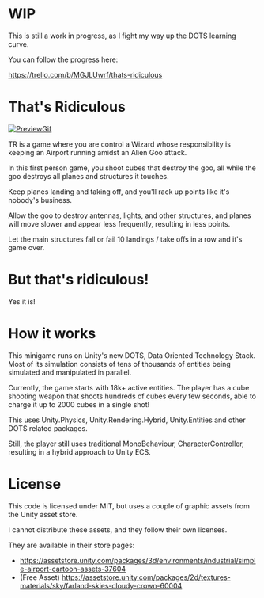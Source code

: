 # WIP

This is still a work in progress, as I fight my way up the DOTS learning curve. 

You can follow the progress here:

https://trello.com/b/MGJLUwrf/thats-ridiculous

# That's Ridiculous

[![PreviewGif](Docs/preview.gif)](https://youtu.be/JDszL8i2Vpo)

TR is a game where you are control a Wizard whose responsibility is keeping an Airport running amidst an Alien Goo attack.

In this first person game, you shoot cubes that destroy the goo, all while the goo destroys all planes and structures it touches.

Keep planes landing and taking off, and you'll rack up points like it's nobody's business.

Allow the goo to destroy antennas, lights, and other structures, and planes will move slower and appear less frequently, resulting in less points.

Let the main structures fall or fail 10 landings / take offs in a row and it's game over.

# But that's ridiculous!

Yes it is!

# How it works

This minigame runs on Unity's new DOTS, Data Oriented Technology Stack. Most of its simulation consists of tens of thousands of entities being simulated and manipulated in parallel.

Currently, the game starts with 18k+ active entities. The player has a cube shooting weapon that shoots hundreds of cubes every few seconds, able to charge it up to 2000 cubes in a single shot!

This uses Unity.Physics, Unity.Rendering.Hybrid, Unity.Entities and other DOTS related packages.

Still, the player still uses traditional MonoBehaviour, CharacterController, resulting in a hybrid approach to Unity ECS.

# License

This code is licensed under MIT, but uses a couple of graphic assets from the Unity asset store.

I cannot distribute these assets, and they follow their own licenses.

They are available in their store pages:
- https://assetstore.unity.com/packages/3d/environments/industrial/simple-airport-cartoon-assets-37604
- (Free Asset) https://assetstore.unity.com/packages/2d/textures-materials/sky/farland-skies-cloudy-crown-60004
